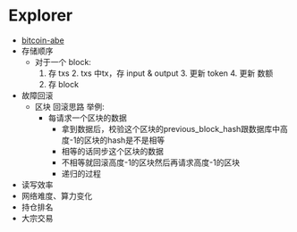 # Explorer

+ [bitcoin-abe](https://github.com/bitcoin-abe/bitcoin-abe)
+ 存储顺序
    * 对于一个 block:
        1. 存 txs
            2. txs 中tx，存 input & output
                3. 更新 token
                4. 更新 数额
        5. 存 block
+ 故障回滚
    * 区块 回滚思路 举例:
        - 每请求一个区块的数据
            + 拿到数据后，校验这个区块的previous_block_hash跟数据库中高度-1的区块的hash是不是相等
            + 相等的话同步这个区块的数据
            + 不相等就回滚高度-1的区块然后再请求高度-1的区块
            + 递归的过程
+ 读写效率
+ 网络难度、算力变化
+ 持仓排名
+ 大宗交易
